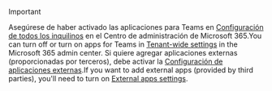 > [!IMPORTANT]
> <span data-ttu-id="a0f8c-101">Asegúrese de haber activado las aplicaciones para Teams en [Configuración de todos los inquilinos](../enable-features-office-365.md#tenant-wide-settings-in-the-microsoft-365-admin-center) en el Centro de administración de Microsoft 365.</span><span class="sxs-lookup"><span data-stu-id="a0f8c-101">You can turn off or turn on apps for Teams in [Tenant-wide settings](../enable-features-office-365.md#tenant-wide-settings-in-the-microsoft-365-admin-center) in the Microsoft 365 admin center.</span></span> <span data-ttu-id="a0f8c-102">Si quiere agregar aplicaciones externas (proporcionadas por terceros), debe activar la [Configuración de aplicaciones externas](../enable-features-office-365.md#external-apps).</span><span class="sxs-lookup"><span data-stu-id="a0f8c-102">If you want to add external apps (provided by third parties), you'll need to turn on [External apps settings](../enable-features-office-365.md#external-apps).</span></span>

